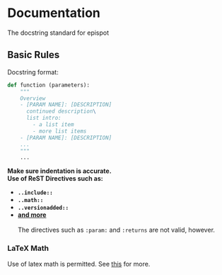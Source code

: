 # Documentation
The docstring standard for epispot

## Basic Rules

Docstring format:
``` python
def function (parameters):
    """
    Overview
    - [PARAM NAME]: [DESCRIPTION]
      continued description\
      list intro:
        - a list item
        - more list items
    - [PARAM NAME]: [DESCRIPTION]
    ...
    """
    ...
```

**Make sure indentation is accurate.** \
**Use of ReST Directives such as:**
- **`..include::`**
- **`..math::`**
- **`..versionadded::`**
- **[and more](https://pdoc3.github.io/pdoc/doc/pdoc/#supported-rest-directives)** \
\
The directives such as `:param:` and `:returns` are not valid, however.

### LaTeX Math
Use of latex math is permitted. See [this](https://pdoc3.github.io/pdoc/doc/pdoc/#supported-docstring-formats) for more.
